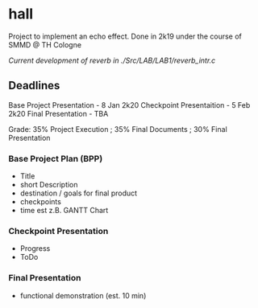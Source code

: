 # hall
Project to implement an echo effect. Done in 2k19 under the course of SMMD @ TH Cologne


*Current development of reverb in ./Src/LAB/LAB1/reverb_intr.c*

## Deadlines

Base Project Presentation - 8 Jan 2k20
Checkpoint Presentaition  - 5 Feb 2k20
Final Presentation        - TBA

Grade: 35% Project Execution ; 35% Final Documents ; 30% Final Presentation

### Base Project Plan (BPP)

- Title
- short Description
- destination / goals for final product
- checkpoints
- time est z.B. GANTT Chart

### Checkpoint Presentation

- Progress
- ToDo

### Final Presentation

- functional demonstration (est. 10 min)
